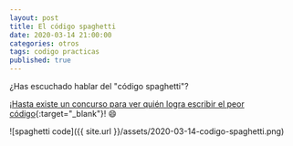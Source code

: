```yaml
---
layout: post
title: El código spaghetti
date: 2020-03-14 21:00:00
categories: otros
tags: codigo practicas
published: true
---
```


¿Has escuchado hablar del "código spaghetti"?

[¡Hasta existe un concurso para ver quién logra escribir el peor código](www.de.ioccc.org){:target="_blank"}! 😄

![spaghetti code]({{ site.url }}/assets/2020-03-14-codigo-spaghetti.png)
